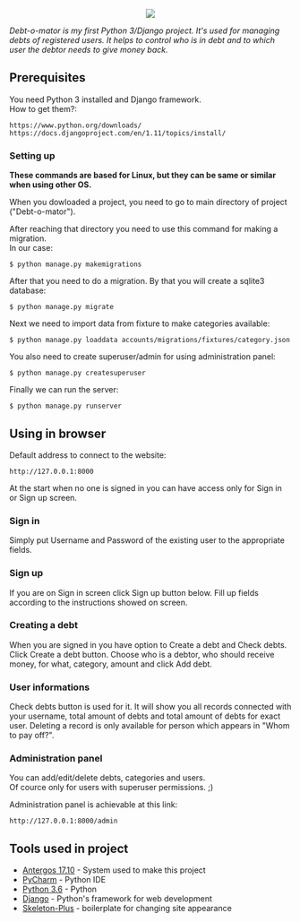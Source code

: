 <p align="center"><img src ="https://imghost.io/images/2017/11/12/logo.png" /></p>


*Debt-o-mator is my first Python 3/Django project. It's used for managing debts of registered users.
It helps to control who is in debt and to which user the debtor needs to give money back.*


## Prerequisites

You need Python 3 installed and Django framework.  
How to get them?:

```
https://www.python.org/downloads/
https://docs.djangoproject.com/en/1.11/topics/install/
```

### Setting up

**These commands are based for Linux, but they can be same or similar when using other OS.**
  
  
When you dowloaded a project, you need to go to main directory of project ("Debt-o-mator"). 

After reaching that directory you need to use this command for making a migration.  
In our case:

```
$ python manage.py makemigrations
```

After that you need to do a migration. By that you will create a sqlite3 database:

```
$ python manage.py migrate
```

Next we need to import data from fixture to make categories available:

```
$ python manage.py loaddata accounts/migrations/fixtures/category.json
```

You also need to create superuser/admin for using administration panel:

```
$ python manage.py createsuperuser
```

Finally we can run the server:

```
$ python manage.py runserver
```


## Using in browser

Default address to connect to the website:

```
http://127.0.0.1:8000
```

At the start when no one is signed in you can have access only for Sign in or Sign up screen.


### Sign in

Simply put Username and Password of the existing user to the appropriate fields.


### Sign up

If you are on Sign in screen click Sign up button below. Fill up fields according to the instructions showed on screen.


### Creating a debt

When you are signed in you have option to Create a debt and Check debts. Click Create a debt button.
Choose who is a debtor, who should receive money, for what, category, amount and click Add debt.


### User informations

Check debts button is used for it.
It will show you all records connected with your username, total amount of debts and total amount of debts for exact user.
Deleting a record is only available for person which appears in "Whom to pay off?".


### Administration panel

You can add/edit/delete debts, categories and users.  
Of cource only for users with superuser permissions. ;)
  
Administration panel is achievable at this link:

```
http://127.0.0.1:8000/admin
```

## Tools used in project

* [Antergos 17.10](https://antergos.com) - System used to make this project
* [PyCharm](https://www.jetbrains.com/pycharm/) - Python IDE
* [Python 3.6](https://www.python.org) - Python
* [Django](https://www.djangoproject.com) - Python's framework for web development
* [Skeleton-Plus](https://github.com/oldaniel/skeleton-plus) - boilerplate for changing site appearance
